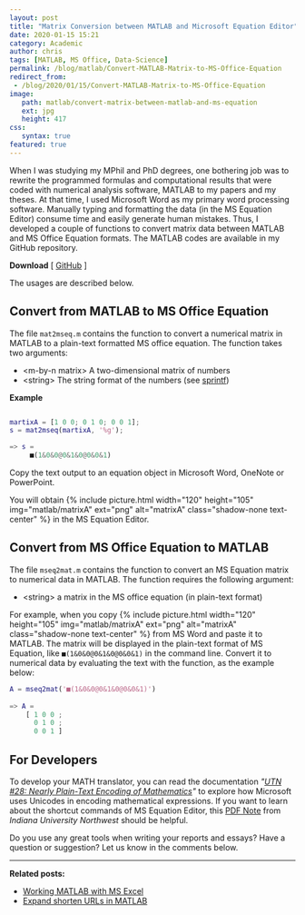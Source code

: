 ```yaml
---
layout: post
title: "Matrix Conversion between MATLAB and Microsoft Equation Editor"
date: 2020-01-15 15:21
category: Academic
author: chris
tags: [MATLAB, MS Office, Data-Science]
permalink: /blog/matlab/Convert-MATLAB-Matrix-to-MS-Office-Equation
redirect_from:
 - /blog/2020/01/15/Convert-MATLAB-Matrix-to-MS-Office-Equation
image: 
   path: matlab/convert-matrix-between-matlab-and-ms-equation
   ext: jpg
   height: 417
css:
   syntax: true
featured: true
---
```


When I was studying my MPhil and PhD degrees, one bothering job was to rewrite the programmed formulas and computational results that were coded with numerical analysis software, MATLAB to my papers and my theses. At that time, I used Microsoft Word as my primary word processing software. Manually typing and formatting the data (in the MS Equation Editor) consume time and easily generate human mistakes. Thus, I developed a couple of functions to convert matrix data between MATLAB and MS Office Equation formats. The MATLAB codes are available in my GitHub repository.

**Download** [ [GitHub](https://github.com/chriskyfung/matlab-matrix-to-ms-office-equation) ]

The usages are described below.

## Convert from MATLAB to MS Office Equation

The file `mat2mseq.m` contains the function to convert a numerical matrix in MATLAB to a plain-text formatted MS office equation. The function takes two arguments:

- \<m-by-n matrix\> A two-dimensional matrix of numbers
- \<string\> The string format of the numbers (see [sprintf](https://www.mathworks.com/help/matlab/ref/sprintf.html))

**Example** 

```matlab

martixA = [1 0 0; 0 1 0; 0 0 1];
s = mat2mseq(martixA, '%g');

=> s =
     ■(1&0&0@0&1&0@0&0&1)
```

Copy the text output to an equation object in Microsoft Word, OneNote or PowerPoint.

You will obtain {% include picture.html width="120" height="105" img="matlab/matrixA" ext="png" alt="matrixA" class="shadow-none text-center" %} in the MS Equation Editor.

## Convert from MS Office Equation to MATLAB

The file `mseq2mat.m` contains the function to convert an MS Equation matrix to numerical data in MATLAB. The function requires the following argument:
- \<string\> a matrix in the MS office equation (in plain-text format)

For example, when you copy {% include picture.html width="120" height="105" img="matlab/matrixA" ext="png" alt="matrixA" class="shadow-none text-center" %} from MS Word and paste it to MATLAB. The matrix will be displayed in the plain-text format of MS Equation, like `■(1&0&0@0&1&0@0&0&1)` in the command line. Convert it to numerical data by evaluating the text with the function, as the example below:

```matlab
A = mseq2mat('■(1&0&0@0&1&0@0&0&1)')
	
=> A = 
	[ 1 0 0 ; 
	  0 1 0 ; 
	  0 0 1 ] 
```

## For Developers
To develop your MATH translator, you can read the documentation _"[UTN #28: Nearly Plain-Text Encoding of Mathematics](https://www.unicode.org/notes/tn28/)"_ to explore how Microsoft uses Unicodes in encoding mathematical expressions. If you want to learn about the shortcut commands of MS Equation Editor, this [PDF Note](http://www.iun.edu/~mathiho/useful/Equation%20Editor%20Shortcut%20Commands.pdf) from _Indiana University Northwest_ should be helpful.

Do you use any great tools when writing your reports and essays? Have a question or suggestion? Let us know in the comments below.

* * *

**Related posts:**

- [Working MATLAB with MS Excel](/blog/matlab/Working-MATLAB-with-MS-Excel)
- [Expand shorten URLs in MATLAB](/blog/matlab/expand-twitter-short-url)